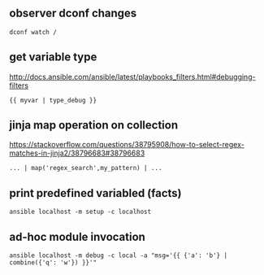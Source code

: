## observer dconf changes

```
dconf watch /
```

## get variable type

http://docs.ansible.com/ansible/latest/playbooks_filters.html#debugging-filters

```
{{ myvar | type_debug }}
```

## jinja map operation on collection

https://stackoverflow.com/questions/38795908/how-to-select-regex-matches-in-jinja2/38796683#38796683

```
... | map('regex_search',my_pattern) | ...
```

## print predefined variabled (facts)

```
ansible localhost -m setup -c localhost
```

## ad-hoc module invocation

```
ansible localhost -m debug -c local -a "msg='{{ {'a': 'b'} | combine({'q': 'w'}) }}'"
```